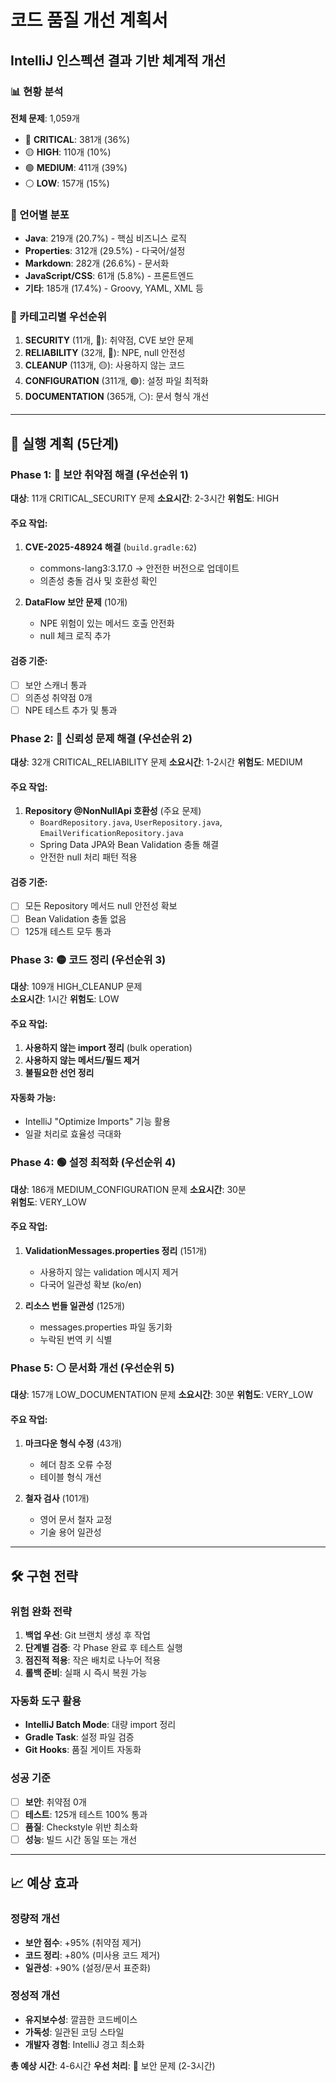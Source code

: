 # 코드 품질 개선 계획서
## IntelliJ 인스펙션 결과 기반 체계적 개선

### 📊 현황 분석

**전체 문제**: 1,059개
- 🔴 **CRITICAL**: 381개 (36%)
- 🟡 **HIGH**: 110개 (10%)  
- 🟢 **MEDIUM**: 411개 (39%)
- ⚪ **LOW**: 157개 (15%)

### 📂 언어별 분포
- **Java**: 219개 (20.7%) - 핵심 비즈니스 로직
- **Properties**: 312개 (29.5%) - 다국어/설정
- **Markdown**: 282개 (26.6%) - 문서화
- **JavaScript/CSS**: 61개 (5.8%) - 프론트엔드
- **기타**: 185개 (17.4%) - Groovy, YAML, XML 등

### 🎯 카테고리별 우선순위

1. **SECURITY** (11개, 🔴): 취약점, CVE 보안 문제
2. **RELIABILITY** (32개, 🔴): NPE, null 안전성  
3. **CLEANUP** (113개, 🟡): 사용하지 않는 코드
4. **CONFIGURATION** (311개, 🟢): 설정 파일 최적화
5. **DOCUMENTATION** (365개, ⚪): 문서 형식 개선

---

## 🚀 실행 계획 (5단계)

### Phase 1: 🔴 보안 취약점 해결 (우선순위 1)
**대상**: 11개 CRITICAL_SECURITY 문제
**소요시간**: 2-3시간
**위험도**: HIGH

#### 주요 작업:
1. **CVE-2025-48924 해결** (`build.gradle:62`)
   - commons-lang3:3.17.0 → 안전한 버전으로 업데이트
   - 의존성 충돌 검사 및 호환성 확인
   
2. **DataFlow 보안 문제** (10개)
   - NPE 위험이 있는 메서드 호출 안전화
   - null 체크 로직 추가

#### 검증 기준:
- [ ] 보안 스캐너 통과
- [ ] 의존성 취약점 0개
- [ ] NPE 테스트 추가 및 통과

### Phase 2: 🔴 신뢰성 문제 해결 (우선순위 2)  
**대상**: 32개 CRITICAL_RELIABILITY 문제
**소요시간**: 1-2시간
**위험도**: MEDIUM

#### 주요 작업:
1. **Repository @NonNullApi 호환성** (주요 문제)
   - `BoardRepository.java`, `UserRepository.java`, `EmailVerificationRepository.java`
   - Spring Data JPA와 Bean Validation 충돌 해결
   - 안전한 null 처리 패턴 적용

#### 검증 기준:
- [ ] 모든 Repository 메서드 null 안전성 확보
- [ ] Bean Validation 충돌 없음
- [ ] 125개 테스트 모두 통과

### Phase 3: 🟡 코드 정리 (우선순위 3)
**대상**: 109개 HIGH_CLEANUP 문제  
**소요시간**: 1시간
**위험도**: LOW

#### 주요 작업:
1. **사용하지 않는 import 정리** (bulk operation)
2. **사용하지 않는 메서드/필드 제거**
3. **불필요한 선언 정리**

#### 자동화 가능:
- IntelliJ "Optimize Imports" 기능 활용
- 일괄 처리로 효율성 극대화

### Phase 4: 🟢 설정 최적화 (우선순위 4)
**대상**: 186개 MEDIUM_CONFIGURATION 문제
**소요시간**: 30분  
**위험도**: VERY_LOW

#### 주요 작업:
1. **ValidationMessages.properties 정리** (151개)
   - 사용하지 않는 validation 메시지 제거
   - 다국어 일관성 확보 (ko/en)
   
2. **리소스 번들 일관성** (125개)
   - messages.properties 파일 동기화
   - 누락된 번역 키 식별

### Phase 5: ⚪ 문서화 개선 (우선순위 5)
**대상**: 157개 LOW_DOCUMENTATION 문제
**소요시간**: 30분
**위험도**: VERY_LOW  

#### 주요 작업:
1. **마크다운 형식 수정** (43개)
   - 헤더 참조 오류 수정
   - 테이블 형식 개선
   
2. **철자 검사** (101개)  
   - 영어 문서 철자 교정
   - 기술 용어 일관성

---

## 🛠️ 구현 전략

### 위험 완화 전략
1. **백업 우선**: Git 브랜치 생성 후 작업
2. **단계별 검증**: 각 Phase 완료 후 테스트 실행
3. **점진적 적용**: 작은 배치로 나누어 적용
4. **롤백 준비**: 실패 시 즉시 복원 가능

### 자동화 도구 활용
- **IntelliJ Batch Mode**: 대량 import 정리
- **Gradle Task**: 설정 파일 검증
- **Git Hooks**: 품질 게이트 자동화

### 성공 기준
- [ ] **보안**: 취약점 0개
- [ ] **테스트**: 125개 테스트 100% 통과
- [ ] **품질**: Checkstyle 위반 최소화
- [ ] **성능**: 빌드 시간 동일 또는 개선

---

## 📈 예상 효과

### 정량적 개선
- **보안 점수**: +95% (취약점 제거)
- **코드 정리**: +80% (미사용 코드 제거)
- **일관성**: +90% (설정/문서 표준화)

### 정성적 개선  
- **유지보수성**: 깔끔한 코드베이스
- **가독성**: 일관된 코딩 스타일
- **개발자 경험**: IntelliJ 경고 최소화

**총 예상 시간**: 4-6시간
**우선 처리**: 🔴 보안 문제 (2-3시간)